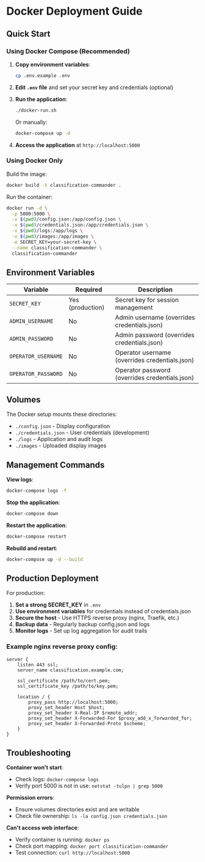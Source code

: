 # Docker Deployment Guide

## Quick Start

### Using Docker Compose (Recommended)

1. **Copy environment variables**:
   ```bash
   cp .env.example .env
   ```

2. **Edit `.env` file** and set your secret key and credentials (optional)

3. **Run the application**:
   ```bash
   ./docker-run.sh
   ```
   
   Or manually:
   ```bash
   docker-compose up -d
   ```

4. **Access the application** at `http://localhost:5000`

### Using Docker Only

Build the image:
```bash
docker build -t classification-commander .
```

Run the container:
```bash
docker run -d \
  -p 5000:5000 \
  -v $(pwd)/config.json:/app/config.json \
  -v $(pwd)/credentials.json:/app/credentials.json \
  -v $(pwd)/logs:/app/logs \
  -v $(pwd)/images:/app/images \
  -e SECRET_KEY=your-secret-key \
  --name classification-commander \
  classification-commander
```

## Environment Variables

| Variable | Required | Description |
|----------|----------|-------------|
| `SECRET_KEY` | Yes (production) | Secret key for session management |
| `ADMIN_USERNAME` | No | Admin username (overrides credentials.json) |
| `ADMIN_PASSWORD` | No | Admin password (overrides credentials.json) |
| `OPERATOR_USERNAME` | No | Operator username (overrides credentials.json) |
| `OPERATOR_PASSWORD` | No | Operator password (overrides credentials.json) |

## Volumes

The Docker setup mounts these directories:

- `./config.json` - Display configuration
- `./credentials.json` - User credentials (development)
- `./logs` - Application and audit logs
- `./images` - Uploaded display images

## Management Commands

**View logs**:
```bash
docker-compose logs -f
```

**Stop the application**:
```bash
docker-compose down
```

**Restart the application**:
```bash
docker-compose restart
```

**Rebuild and restart**:
```bash
docker-compose up -d --build
```

## Production Deployment

For production:

1. **Set a strong SECRET_KEY** in `.env`
2. **Use environment variables** for credentials instead of credentials.json
3. **Secure the host** - Use HTTPS reverse proxy (nginx, Traefik, etc.)
4. **Backup data** - Regularly backup config.json and logs
5. **Monitor logs** - Set up log aggregation for audit trails

### Example nginx reverse proxy config:

```nginx
server {
    listen 443 ssl;
    server_name classification.example.com;

    ssl_certificate /path/to/cert.pem;
    ssl_certificate_key /path/to/key.pem;

    location / {
        proxy_pass http://localhost:5000;
        proxy_set_header Host $host;
        proxy_set_header X-Real-IP $remote_addr;
        proxy_set_header X-Forwarded-For $proxy_add_x_forwarded_for;
        proxy_set_header X-Forwarded-Proto $scheme;
    }
}
```

## Troubleshooting

**Container won't start**:
- Check logs: `docker-compose logs`
- Verify port 5000 is not in use: `netstat -tulpn | grep 5000`

**Permission errors**:
- Ensure volumes directories exist and are writable
- Check file ownership: `ls -la config.json credentials.json`

**Can't access web interface**:
- Verify container is running: `docker ps`
- Check port mapping: `docker port classification-commander`
- Test connection: `curl http://localhost:5000`
